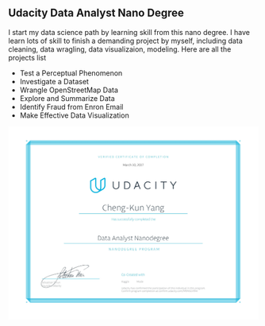 ## Udacity Data Analyst Nano Degree

I start my data science path by learning skill from this nano degree. I have learn lots of skill to finish a demanding project by myself, including data cleaning, data wragling, data visualizaion, modeling. Here are all the projects list

- Test a Perceptual Phenomenon
- Investigate a Dataset
- Wrangle OpenStreetMap Data
- Explore and Summarize Data
- Identify Fraud from Enron Email
- Make Effective Data Visualization

![my certificate of data analtyst](certificate.jpg)
